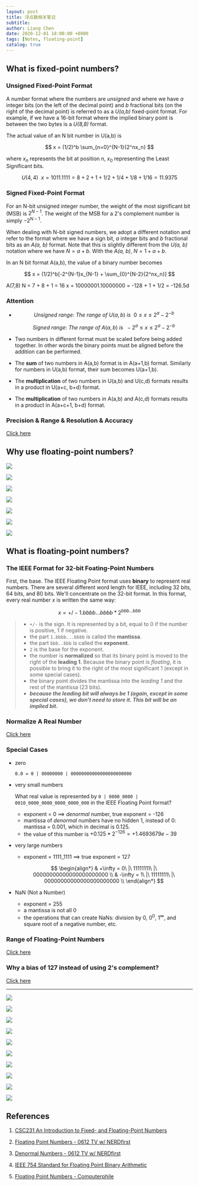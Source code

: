 ```yaml
---
layout: post
title: 浮点数相关笔记
subtitle:
author: Liang Chen
date: 2020-12-01 18:00:00 +0800
tags: [Notes, floating-point]
catalog: true
---
```


<head>
    <script src="https://cdn.mathjax.org/mathjax/latest/MathJax.js?config=TeX-AMS-MML_HTMLorMML" type="text/javascript"></script>
    <script type="text/x-mathjax-config">
        MathJax.Hub.Config({
            tex2jax: {
            skipTags: ['script', 'noscript', 'style', 'textarea', 'pre'],
            inlineMath: [['$','$']]
            }
        });
    </script>
</head>

## What is fixed-point numbers?

### Unsigned Fixed-Point Format

A number format where the numbers are *unsigned* and where we have *a* integer bits (on the left of the decimal point) and *b* fractional bits (on the right of the decimal point) is referred to as a *U(a,b)* fixed-point format. For example, if we have a 16-bit format where the implied binary point is between the two bytes is a *U(8,8)* format.

The actual value of an N bit number in U(a,b) is

$$
x = (1/2)^b \sum_{n=0}^{N-1}{2^nx_n}
$$

where $x_n$ represents the bit at position n, $x_0$ representing the Least Significant bits.

$$
U(4,4)\ \ x = 1011.1111 = 8 + 2 + 1 + 1/2 + 1/4 + 1/8 + 1/16 = 11.9375
$$

### Signed Fixed-Point Format

For an N-bit unsigned integer number, the weight of the most significant bit (MSB) is $2^{N-1}$. The weight of the MSB for a 2's complement number is simply $-2^{N-1}$.

When dealing with N-bit signed numbers, we adopt a different notation and refer to the format where we have a sign bit, *a* integer bits and *b* fractional bits as an *A(a, b)* format. Note that this is slightly different from the *U(a, b)* notation where we have $N = a + b$. With the *A(a, b)*, $N = 1 + a + b$.

In an N bit format A(a,b), the value of a binary number becomes

$$
x = (1/2)^b[-2^{N-1}x_{N-1} + \sum_{0}^{N-2}{2^nx_n}]
$$

A(7,8)  N = 7 + 8 + 1 = 16  x = 10000001.10000000 = -128 + 1 + 1/2 = -126.5d

###  Attention

- $$Unsigned\ range:\ The\ range\ of\ U(a,b)\ is\ \ 0 \leq x \leq 2^a - 2^{-b}$$

  $$Signed\ range:\ The\ range\ of\ A(a,b)\ is\ \ -2^a \leq x \leq 2^a - 2^{-b}$$

- Two numbers in different format must be scaled before being added together. In other words the binary points must be aligned before the addition can be performed.

- The **sum** of two numbers in A(a,b) format is in A(a+1,b) format. Similarly for numbers in U(a,b) format, their sum becomes U(a+1,b).

- The **multiplication** of two numbers in U(a,b) and U(c,d) formats results in a product in U(a+c, b+d) format.

- The **multiplication** of two numbers in A(a,b) and A(c,d) formats results in a product in A(a+c+1, b+d) format.

### Precision & Range & Resolution & Accuracy

[Click here](http://www.science.smith.edu/dftwiki/index.php/CSC231_An_Introduction_to_Fixed-_and_Floating-Point_Numbers#Definitions)

## Why use floating-point numbers?

![]({{site.url}}/img/in-post/notes/float_0612TV_00.png)

![]({{site.url}}/img/in-post/notes/float_0612TV_01.png)

![]({{site.url}}/img/in-post/notes/float_0612TV_02.png)

![]({{site.url}}/img/in-post/notes/float_0612TV_03.png)

![]({{site.url}}/img/in-post/notes/float_0612TV_04.png)

![]({{site.url}}/img/in-post/notes/float_0612TV_05.png)

![]({{site.url}}/img/in-post/notes/float_0612TV_06.png)

## What is floating-point numbers?

### The IEEE Format for 32-bit Foating-Point Numbers

First, the base. The IEEE Floating Point format uses **binary** to represent real numbers. There are several different word length for IEEE, including 32 bits, 64 bits, and 80 bits. We'll concentrate on the 32-bit format. In this format, every real number *x* is written the same way:

$$
x = +/- 1.bbbb...bbbb \ast 2^{bbb...bbb}
$$

> - `+/-` is the sign. It is represented by a bit, equal to 0 if the number is positive, 1 if negative.
> - the part `1.bbbb...bbbb` is called the **mantissa**.
> - the part `bbb..bbb` is called the **exponent**.
> - `2` is the base for the exponent.
> - the number is **normalized** so that its binary point is moved to the right of the **leading 1**. Because the binary point is *floating*, it is possible to bring it to the right of the most significant 1 (except in some special cases).
> - the binary point divides the mantissa into the *leading 1* and the rest of the mantissa (23 bits).
> - ***because the leading bit will always be 1 (again, except in some special cases), we don't need to store it. This bit will be an implied bit.***

### Normalize A Real Number

[Click here](http://www.science.smith.edu/dftwiki/index.php/CSC231_An_Introduction_to_Fixed-_and_Floating-Point_Numbers#Packing_and_Coding_the_Bits)

### Special Cases

- zero

    `0.0 = 0 | 00000000 | 00000000000000000000000`

- very small numbers

    What real value is represented by `0 | 0000_0000 | 0010_0000_0000_0000_0000_000` in the IEEE Floating Point format?

    - exponent = 0 ==> *denormal* number, true exponent = -126
    - mantissa of *denormal* numbers have no hidden 1, instead of 0: mantissa = 0.001, which in decimal is 0.125.
    - the value of this number is $+0.125 \ast 2^{-126} = +1.4693679e-39$

- very large numbers

    - exponent = 1111_1111 ==> true exponent = 127

    $$
    \begin{align*}
    & +\infty = 0\ |\ 11111111\ |\ 00000000000000000000000 \\
    & -\infty = 1\ |\ 11111111\ |\ 00000000000000000000000 \\
    \end{align*}
    $$

- NaN (Not a Number)

    - exponent = 255
    - a mantissa is not all 0
    - the operations that can create NaNs: division by 0, $0^0$, $1^{\infty}$, and square root of a negative number, etc.

### Range of Floating-Point Numbers

[Click here](http://www.science.smith.edu/dftwiki/index.php/CSC231_An_Introduction_to_Fixed-_and_Floating-Point_Numbers#Range_of_Floating-Point_Numbers)

### Why a bias of 127 instead of using 2's complement?

[Click here](http://www.science.smith.edu/dftwiki/index.php/CSC231_An_Introduction_to_Fixed-_and_Floating-Point_Numbers#Why_a_bias_of_127_instead_of_using_2.27s_complement.3F)

----------------------------------------------------------------------

![]({{site.url}}/img/in-post/notes/float_0612TV_07.png)

![]({{site.url}}/img/in-post/notes/float_0612TV_13.png)

![]({{site.url}}/img/in-post/notes/float_0612TV_15.png)

![]({{site.url}}/img/in-post/notes/float_0612TV_18.png)

![]({{site.url}}/img/in-post/notes/float_0612TV_19.png)

![]({{site.url}}/img/in-post/notes/float_cs_00.png)

![]({{site.url}}/img/in-post/notes/float_cs_01.png)

![]({{site.url}}/img/in-post/notes/float_cs_02.png)

![]({{site.url}}/img/in-post/notes/float_cs_03.png)

![]({{site.url}}/img/in-post/notes/float_cs_04.png)

## References

1. [CSC231 An Introduction to Fixed- and Floating-Point Numbers](http://www.science.smith.edu/dftwiki/index.php/CSC231_An_Introduction_to_Fixed-_and_Floating-Point_Numbers#Range_of_Floating-Point_Numbers)

2. [Floating Point Numbers - 0612 TV w/ NERDfirst](https://www.youtube.com/watch?v=gc1Nl3mmCuY)

3. [Denormal Numbers - 0612 TV w/ NERDfirst](https://www.youtube.com/watch?v=b2FgF2sUoS8)

4. [IEEE 754 Standard for Floating Point Binary Arithmetic](https://www.youtube.com/watch?v=RuKkePyo9zk)

5. [Floating Point Numbers - Computerphile](https://www.youtube.com/watch?v=PZRI1IfStY0)

